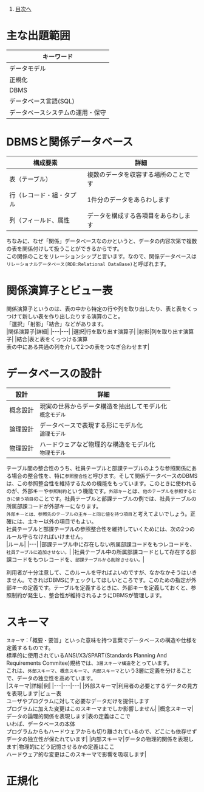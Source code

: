 1. [目次へ](index.md)
# 主な出題範囲
|キーワード|
|---|
|データモデル|
|正規化|
|DBMS|
|データベース言語(SQL)|
|データベースシステムの運用・保守|



# DBMSと関係データベース
|構成要素|詳細|
|---|---|
|表（テーブル）|複数のデータを収容する場所のことです|
|行（レコード・組・タプル|1件分のデータをあらわします|
|列（フィールド、属性|データを構成する各項目をあらわします|

ちなみに、なぜ「関係」データベースなのかというと、データの内容次第で複数の表を関係付けして扱うことができるからです。  
この関係のことをリレーションシップと言います。なので、関係データベースは`リレーショナルデータベース(RDB:Relational DataBase)`と呼ばれます。  


# 関係演算子とビュー表
関係演算子というのは、表の中から特定の行や列を取り出したり、表と表をくっつけて新しい表を作り出したりする演算のこと。  
「選択」「射影」「結合」などがあります。  
|関係演算子|詳細|
|---|---|
|選択|行を取り出す演算子|
|射影|列を取り出す演算子|
|結合|表と表をくっつける演算<br>表の中にある共通の列を介して2つの表をつなぎ合わせます|

# データベースの設計
|設計|詳細|
|---|---|
|概念設計|現実の世界からデータ構造を抽出してモデル化<br>`概念モデル`|
|論理設計|データベースで表現する形にモデル化<br>`論理モデル`|
|物理設計|ハードウェアなど物理的な構造をモデル化<br>`物理モデル`|

テーブル間の整合性のうち、社員テーブルと部課テーブルのような参照関係にある場合の整合性を、特に`参照整合性`と呼びます。そして関係データベースのDBMSは、この参照整合性を維持するための機能をもっています。このときに使われるのが、外部キーや`参照制約`という機能です。`外部キー`とは、`他のテーブルを参照するときに使う項目`のことです。社員テーブルと部課テーブルの例では、社員テーブルの所属部課コードが外部キーになります。<br>
`外部キーとは、参照先のテーブルの主キーと同じ値を持つ項目`と考えてよいでしょう。正確には、主キー以外の項目でもよい。<br>
社員テーブルと部課テーブルの参照整合性を維持していくためには、次の2つのルール守らなければいけません。<br>
|ルール|
|---|
|部課テーブル中に存在しない所属部課コードをもつレコードを、`社員テーブルに追加させない。`|
|社員テーブル中の所属部課コードとして存在する部課コードをもつレコードを、`部課テーブルから削除させない。`|

利用者が十分注意して、このルールを守ればよいのですが、なかなかそうはいきません。できればDBMSにチェックしてほしいところです。このための指定が外部キーの定義です。テーブルを定義するときに、外部キーを定義しておくと、参照制約が発生し、整合性が維持されるようにDBMSが管理します。<br>

# スキーマ
`スキーマ`：「概要・要旨」といった意味を持つ言葉でデータベースの構造や仕様を定義するものです。  
標準的に使用されているANSI/X3/SPART(Standards Planning And Requirements Commitee)規格では、`3層スキーマ構造`をとっています。  
これは、`外部スキーマ`、`概念スキーマ`、`内部スキーマ`という3層に定義を分けることで、データの独立性を高めています。  
|スキーマ|詳細|例|
|---|---|---|
|外部スキーマ|利用者の必要とするデータの見方を表現します|ビュー表<br>ユーザやプログラムに対して必要なデータだけを提供します<br>プログラムに加えた変更はこのスキーマまでしか影響しません|
|概念スキーマ|データの論理的関係を表現します|表の定義はここで<br>いわば、データベースの本体<br>プログラムからもハードウェアからも切り離されているので、どこにも依存せずデータの独立性が保たれています|
|内部スキーマ|データの物理的関係を表現します|物理的にどう記憶させるかの定義はここ<br>ハードウェア的な変更はこのスキーマで影響を吸収します|

# 正規化
